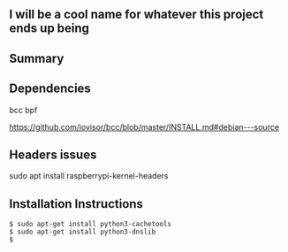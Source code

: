 ## I will be a cool name for whatever this project ends up being

## Summary

## Dependencies
bcc
bpf

https://github.com/iovisor/bcc/blob/master/INSTALL.md#debian---source

## Headers issues

sudo apt install raspberrypi-kernel-headers

## Installation Instructions

```
$ sudo apt-get install python3-cachetools
$ sudo apt-get install python3-dnslib
$

```
